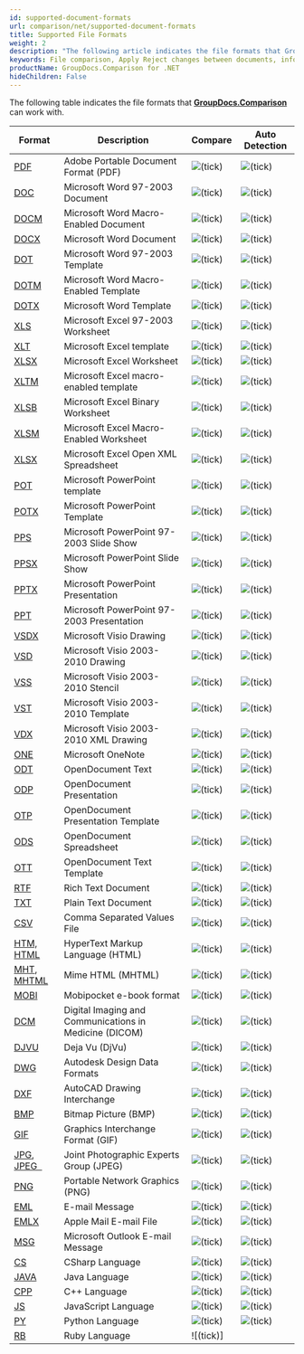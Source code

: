 ```yaml
---
id: supported-document-formats
url: comparison/net/supported-document-formats
title: Supported File Formats
weight: 2
description: "The following article indicates the file formats that GroupDocs.Comparison can work with."
keywords: File comparison, Apply Reject changes between documents, information extraction
productName: GroupDocs.Comparison for .NET
hideChildren: False
---
```

The following table indicates the file formats that **[GroupDocs.Comparison](https://products.groupdocs.com/comparison/net)** can work with.

| Format | Description | Compare | Auto Detection |
| --- | --- | --- | --- |
| [PDF](https://docs.fileformat.com/pdf/) | Adobe Portable Document Format (PDF) | ![(tick)](comparison/net/images/check.png) | ![(tick)](comparison/net/images/check.png) |
| [DOC](https://docs.fileformat.com/word-processing/doc/) | Microsoft Word 97-2003 Document | ![(tick)](comparison/net/images/check.png) | ![(tick)](comparison/net/images/check.png) |
| [DOCM](https://docs.fileformat.com/word-processing/docm/) | Microsoft Word Macro-Enabled Document | ![(tick)](comparison/net/images/check.png) | ![(tick)](comparison/net/images/check.png) |
| [DOCX](https://docs.fileformat.com/word-processing/docx/) | Microsoft Word Document | ![(tick)](comparison/net/images/check.png) | ![(tick)](comparison/net/images/check.png) |
| [DOT](https://docs.fileformat.com/word-processing/dot/) | Microsoft Word 97-2003 Template | ![(tick)](comparison/net/images/check.png) | ![(tick)](comparison/net/images/check.png) |
| [DOTM](https://docs.fileformat.com/word-processing/dotm/) | Microsoft Word Macro-Enabled Template | ![(tick)](comparison/net/images/check.png) | ![(tick)](comparison/net/images/check.png) |
| [DOTX](https://docs.fileformat.com/word-processing/dotx/) | Microsoft Word Template | ![(tick)](comparison/net/images/check.png) | ![(tick)](comparison/net/images/check.png) |
| [XLS](https://docs.fileformat.com/spreadsheet/xls/) | Microsoft Excel 97-2003 Worksheet | ![(tick)](comparison/net/images/check.png) | ![(tick)](comparison/net/images/check.png) |
| [XLT](https://docs.fileformat.com/spreadsheet/xlt/) | Microsoft Excel template | ![(tick)](comparison/net/images/check.png) | ![(tick)](comparison/net/images/check.png) |
| [XLSX](https://docs.fileformat.com/spreadsheet/xlsx/) | Microsoft Excel Worksheet | ![(tick)](comparison/net/images/check.png) | ![(tick)](comparison/net/images/check.png) |
| [XLTM](https://docs.fileformat.com/spreadsheet/xltm/) | Microsoft Excel macro-enabled template | ![(tick)](comparison/net/images/check.png) | ![(tick)](comparison/net/images/check.png) |
| [XLSB](https://docs.fileformat.com/spreadsheet/xlsb/) | Microsoft Excel Binary Worksheet | ![(tick)](comparison/net/images/check.png) | ![(tick)](comparison/net/images/check.png) |
| [XLSM](https://docs.fileformat.com/spreadsheet/xlsm/) | Microsoft Excel Macro-Enabled Worksheet | ![(tick)](comparison/net/images/check.png) | ![(tick)](comparison/net/images/check.png) |
| [XLSX](https://docs.fileformat.com/spreadsheet/xlsx/) | Microsoft Excel Open XML Spreadsheet | ![(tick)](comparison/net/images/check.png) | ![(tick)](comparison/net/images/check.png) |
| [POT](https://docs.fileformat.com/presentation/pot/) | Microsoft PowerPoint template | ![(tick)](comparison/net/images/check.png) | ![(tick)](comparison/net/images/check.png) |
| [POTX](https://docs.fileformat.com/presentation/potx/) | Microsoft PowerPoint Template | ![(tick)](comparison/net/images/check.png) | ![(tick)](comparison/net/images/check.png) |
| [PPS](https://docs.fileformat.com/presentation/pps/) | Microsoft PowerPoint 97-2003 Slide Show | ![(tick)](comparison/net/images/check.png) | ![(tick)](comparison/net/images/check.png) |
| [PPSX](https://docs.fileformat.com/presentation/ppsx/) | Microsoft PowerPoint Slide Show | ![(tick)](comparison/net/images/check.png) | ![(tick)](comparison/net/images/check.png) |
| [PPTX](https://docs.fileformat.com/presentation/pptx/) | Microsoft PowerPoint Presentation | ![(tick)](comparison/net/images/check.png) | ![(tick)](comparison/net/images/check.png) |
| [PPT](https://docs.fileformat.com/presentation/ppt/) | Microsoft PowerPoint 97-2003 Presentation | ![(tick)](comparison/net/images/check.png) | ![(tick)](comparison/net/images/check.png) |
| [VSDX](https://docs.fileformat.com/image/vsdx/) | Microsoft Visio Drawing | ![(tick)](comparison/net/images/check.png) | ![(tick)](comparison/net/images/check.png) |
| [VSD](https://docs.fileformat.com/image/vsd/) | Microsoft Visio 2003-2010 Drawing | ![(tick)](comparison/net/images/check.png) | ![(tick)](comparison/net/images/check.png) |
| [VSS](https://docs.fileformat.com/image/vss/) | Microsoft Visio 2003-2010 Stencil | ![(tick)](comparison/net/images/check.png) | ![(tick)](comparison/net/images/check.png) |
| [VST](https://docs.fileformat.com/image/vst/) | Microsoft Visio 2003-2010 Template | ![(tick)](comparison/net/images/check.png) | ![(tick)](comparison/net/images/check.png) |
| [VDX](https://docs.fileformat.com/image/vdx/) | Microsoft Visio 2003-2010 XML Drawing | ![(tick)](comparison/net/images/check.png) | ![(tick)](comparison/net/images/check.png) |
| [ONE](https://docs.fileformat.com/note-taking/one/) | Microsoft OneNote | ![(tick)](comparison/net/images/check.png) | ![(tick)](comparison/net/images/check.png) |
| [ODT](https://docs.fileformat.com/word-processing/odt/) | OpenDocument Text | ![(tick)](comparison/net/images/check.png) | ![(tick)](comparison/net/images/check.png) |
| [ODP](https://docs.fileformat.com/presentation/odp/) | OpenDocument Presentation | ![(tick)](comparison/net/images/check.png) | ![(tick)](comparison/net/images/check.png) |
| [OTP](https://docs.fileformat.com/presentation/otp/) | OpenDocument Presentation Template | ![(tick)](comparison/net/images/check.png) | ![(tick)](comparison/net/images/check.png) |
| [ODS](https://docs.fileformat.com/spreadsheet/ods/) | OpenDocument Spreadsheet | ![(tick)](comparison/net/images/check.png) | ![(tick)](comparison/net/images/check.png) |
| [OTT](https://docs.fileformat.com/word-processing/ott/) | OpenDocument Text Template | ![(tick)](comparison/net/images/check.png) | ![(tick)](comparison/net/images/check.png) |
| [RTF](https://docs.fileformat.com/word-processing/rtf/) | Rich Text Document | ![(tick)](comparison/net/images/check.png) | ![(tick)](comparison/net/images/check.png) |
| [TXT](https://docs.fileformat.com/word-processing/txt/) | Plain Text Document | ![(tick)](comparison/net/images/check.png) | ![(tick)](comparison/net/images/check.png) |
| [CSV](https://docs.fileformat.com/spreadsheet/csv/) | Comma Separated Values File | ![(tick)](comparison/net/images/check.png) | ![(tick)](comparison/net/images/check.png) |
| [HTM, HTML](https://docs.fileformat.com/web/html/) | HyperText Markup Language (HTML) | ![(tick)](comparison/net/images/check.png) | ![(tick)](comparison/net/images/check.png) |
| [MHT](https://docs.fileformat.com/web/mhtml/), [MHTML](https://docs.fileformat.com/web/mhtml/) | Mime HTML (MHTML) | ![(tick)](comparison/net/images/check.png) | ![(tick)](comparison/net/images/check.png) |
| [MOBI](https://docs.fileformat.com/ebook/mobi/) | Mobipocket e-book format | ![(tick)](comparison/net/images/check.png) | ![(tick)](comparison/net/images/check.png) |
| [DCM](https://docs.fileformat.com/image/dcm/)| Digital Imaging and Communications in Medicine (DICOM) | ![(tick)](comparison/net/images/check.png) | ![(tick)](comparison/net/images/check.png) |
| [DJVU](https://docs.fileformat.com/image/djvu/) | Deja Vu (DjVu) | ![(tick)](comparison/net/images/check.png) | ![(tick)](comparison/net/images/check.png) |
| [DWG](https://docs.fileformat.com/cad/dwg/) | Autodesk Design Data Formats | ![(tick)](comparison/net/images/check.png) | ![(tick)](comparison/net/images/check.png) |
| [DXF](https://docs.fileformat.com/cad/dxf/) | AutoCAD Drawing Interchange | ![(tick)](comparison/net/images/check.png) | ![(tick)](comparison/net/images/check.png) |
| [BMP](https://docs.fileformat.com/image/bmp/) | Bitmap Picture (BMP) | ![(tick)](comparison/net/images/check.png) | ![(tick)](comparison/net/images/check.png) |
| [GIF](https://docs.fileformat.com/image/gif/) | Graphics Interchange Format (GIF) | ![(tick)](comparison/net/images/check.png) | ![(tick)](comparison/net/images/check.png) |
| [JPG](https://docs.fileformat.com/specification/image/jpeg), [JPEG  ](https://docs.fileformat.com/specification/image/jpeg) | Joint Photographic Experts Group (JPEG) | ![(tick)](comparison/net/images/check.png) | ![(tick)](comparison/net/images/check.png) |
| [PNG](https://docs.fileformat.com/image/png/) | Portable Network Graphics (PNG) | ![(tick)](comparison/net/images/check.png) | ![(tick)](comparison/net/images/check.png) |
| [EML](https://docs.fileformat.com/email/eml/) | E-mail Message | ![(tick)](comparison/net/images/check.png) | ![(tick)](comparison/net/images/check.png) |
| [EMLX](https://docs.fileformat.com/email/emlx/) | Apple Mail E-mail File | ![(tick)](comparison/net/images/check.png) | ![(tick)](comparison/net/images/check.png) |
| [MSG](https://docs.fileformat.com/email/msg/) | Microsoft Outlook E-mail Message | ![(tick)](comparison/net/images/check.png) | ![(tick)](comparison/net/images/check.png) |
| [CS](https://docs.fileformat.com/programming/cs/) | CSharp Language | ![(tick)](comparison/net/images/check.png) | ![(tick)](comparison/net/images/check.png) |
| [JAVA](https://docs.fileformat.com/programming/java/) | Java Language | ![(tick)](comparison/net/images/check.png) | ![(tick)](comparison/net/images/check.png) |
| [CPP](https://docs.fileformat.com/programming/cpp/) | C++ Language | ![(tick)](comparison/net/images/check.png) | ![(tick)](comparison/net/images/check.png) |
| [JS](https://docs.fileformat.com/web/js/) | JavaScript Language | ![(tick)](comparison/net/images/check.png) | ![(tick)](comparison/net/images/check.png) |
| [PY](https://docs.fileformat.com/programming/py/) | Python Language | ![(tick)](comparison/net/images/check.png) | ![(tick)](comparison/net/images/check.png) |
| [RB](https://docs.fileformat.com/ebook/rb/) | Ruby Language | ![(tick)]

